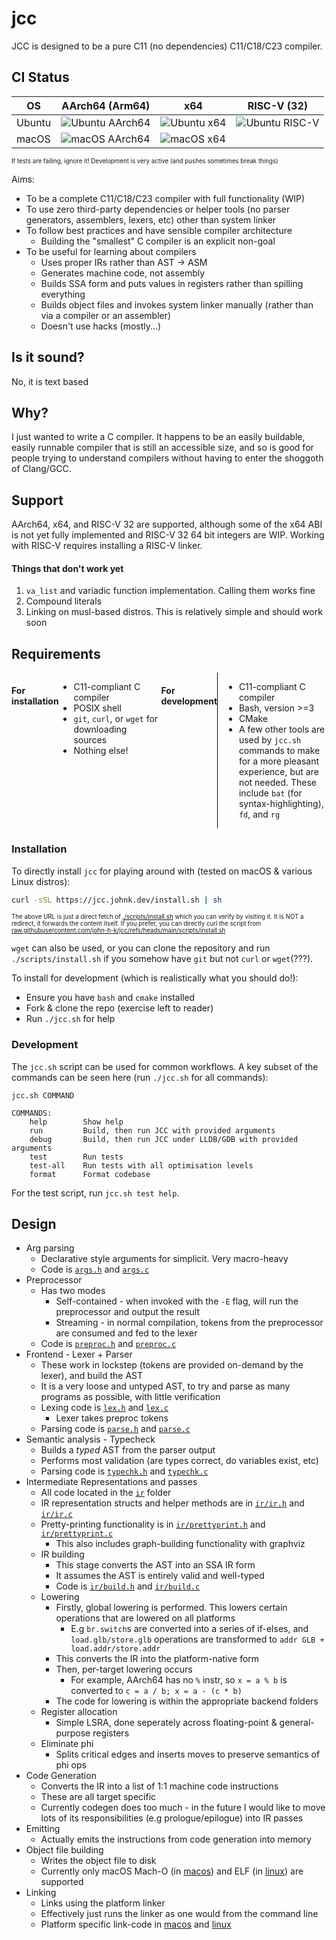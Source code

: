 # jcc

JCC is designed to be a pure C11 (no dependencies) C11/C18/C23 compiler.

## CI Status

| OS     | AArch64 (Arm64)                                                                                          | x64                                                                                                      | RISC-V (32)                                                                                              |
|--------|--------------------------------------------------------------------------------------------------------- |---------------------------------------------------------------------------------------------------       | -------------------------------------------------------------------------------------------------------- |
| Ubuntu | ![Ubuntu AArch64](https://img.shields.io/github/actions/workflow/status/john-h-k/jcc/ubuntu-aarch64.yml) | ![Ubuntu x64](https://img.shields.io/github/actions/workflow/status/john-h-k/jcc/ubuntu-x86_64.yml)      |    ![Ubuntu RISC-V](https://img.shields.io/github/actions/workflow/status/john-h-k/jcc/ubuntu-riscv.yml) |
| macOS  | ![macOS AArch64](https://img.shields.io/github/actions/workflow/status/john-h-k/jcc/macos-aarch64.yml)   | ![macOS x64](https://img.shields.io/github/actions/workflow/status/john-h-k/jcc/macos-x86_64.yml)        |                                                                                                          |

<sup><sub>If tests are failing, ignore it! Development is very active (and pushes sometimes break things)</sub></sup>

Aims:
* To be a complete C11/C18/C23 compiler with full functionality (WIP)
* To use zero third-party dependencies or helper tools (no parser generators, assemblers, lexers, etc) other than system linker
* To follow best practices and have sensible compiler architecture
  * Building the "smallest" C compiler is an explicit non-goal
* To be useful for learning about compilers
  * Uses proper IRs rather than AST -> ASM
  * Generates machine code, not assembly
  * Builds SSA form and puts values in registers rather than spilling everything
  * Builds object files and invokes system linker manually (rather than via a compiler or an assembler)
  * Doesn't use hacks (mostly...)

## Is it sound?
No, it is text based

## Why?

I just wanted to write a C compiler. It happens to be an easily buildable, easily runnable compiler that is still an accessible size, and so is good for people trying to understand compilers
without having to enter the shoggoth of Clang/GCC.

## Support

AArch64, x64, and RISC-V 32 are supported, although some of the x64 ABI is not yet fully implemented and RISC-V 32 64 bit integers are WIP.
Working with RISC-V requires installing a RISC-V linker.

#### Things that don't work yet

1. `va_list` and variadic function implementation. Calling them works fine
2. Compound literals
3. Linking on musl-based distros. This is relatively simple and should work soon

## Requirements

<div style="display: flex; justify-content: space-between;">

#### For installation

<div style="width: 48%;">

* C11-compliant C compiler
* POSIX shell
* `git`, `curl`, or `wget` for downloading sources
* Nothing else!

</div>

#### For development

<div style="width: 48%; border-left: 1px solid black; padding-left: 10px;">

* C11-compliant C compiler
* Bash, version >=3
* CMake
* A few other tools are used by `jcc.sh` commands to make for a more pleasant experience, but are not needed. These include `bat` (for syntax-highlighting), `fd`, and `rg`</li>


</div>

</div>

### Installation

To directly install `jcc` for playing around with (tested on macOS & various Linux distros):

```sh
curl -sSL https://jcc.johnk.dev/install.sh | sh
```

<sup><sub>The above URL is just a direct fetch of [./scripts/install.sh](./scripts/install.sh) which you can verify by visiting it. </sub></sup>
<sup><sub>It is NOT a redirect, it forwards the content itself. If you prefer, you can directly curl the script from <a href="http://raw.githubusercontent.com/john-h-k/jcc/refs/heads/main/scripts/install.sh">raw.githubusercontent.com/john-h-k/jcc/refs/heads/main/scripts/install.sh</a></sub></sup>

`wget` can also be used, or you can clone the repository and run `./scripts/install.sh` if you somehow have `git` but not `curl` or `wget`(???).

To install for development (which is realistically what you should do!):

* Ensure you have `bash` and `cmake` installed
* Fork & clone the repo (exercise left to reader)
* Run `./jcc.sh` for help

### Development

The `jcc.sh` script can be used for common workflows. A key subset of the commands can be seen here (run `./jcc.sh` for all commands):

```
jcc.sh COMMAND

COMMANDS:
    help        Show help
    run         Build, then run JCC with provided arguments
    debug       Build, then run JCC under LLDB/GDB with provided arguments
    test        Run tests
    test-all    Run tests with all optimisation levels
    format      Format codebase
```

For the test script, run `jcc.sh test help`.

## Design

* Arg parsing
  * Declarative style arguments for simplicit. Very macro-heavy
  * Code is [`args.h`](args.h) and [`args.c`](args.c)
* Preprocessor
  * Has two modes
    * Self-contained - when invoked with the `-E` flag, will run the preprocessor and output the result
    * Streaming - in normal compilation, tokens from the preprocessor are consumed and fed to the lexer
  * Code is [`preproc.h`](preproc.h) and [`preproc.c`](preproc.c)
* Frontend - Lexer + Parser
  * These work in lockstep (tokens are provided on-demand by the lexer), and build the AST
  * It is a very loose and untyped AST, to try and parse as many programs as possible, with little verification
  * Lexing code is [`lex.h`](lex.h) and [`lex.c`](lex.c)
    * Lexer takes preproc tokens
  * Parsing code is [`parse.h`](parse.h) and [`parse.c`](parse.c)
* Semantic analysis - Typecheck
  * Builds a _typed_ AST from the parser output
  * Performs most validation (are types correct, do variables exist, etc)
  * Parsing code is [`typechk.h`](typechk.h) and [`typechk.c`](typechk.c)
* Intermediate Representations and passes
  * All code located in the [`ir`](ir) folder
  * IR representation structs and helper methods are in [`ir/ir.h`](ir/ir.h) and [`ir/ir.c`](ir/ir.c)
  * Pretty-printing functionality is in [`ir/prettyprint.h`](ir/prettyprint.h) and [`ir/prettyprint.c`](ir/prettyprint.c)
    * This also includes graph-building functionality with graphviz
  * IR building
    * This stage converts the AST into an SSA IR form
    * It assumes the AST is entirely valid and well-typed
    * Code is [`ir/build.h`](ir/build.h) and [`ir/build.c`](ir/build.c)
  * Lowering
    * Firstly, global lowering is performed. This lowers certain operations that are lowered on all platforms
      * E.g `br.switch`s are converted into a series of if-elses, and `load.glb/store.glb` operations are transformed to `addr GLB + load.addr/store.addr`
    * This converts the IR into the platform-native form
    * Then, per-target lowering occurs
      * For example, AArch64 has no `%` instr, so `x = a % b` is converted to `c = a / b; x = a - (c * b)`
    * The code for lowering is within the appropriate backend folders
  * Register allocation
    * Simple LSRA, done seperately across floating-point & general-purpose registers
  * Eliminate phi
    * Splits critical edges and inserts moves to preserve semantics of phi ops
* Code Generation
  * Converts the IR into a list of 1:1 machine code instructions
  * These are all target specific
  * Currently codegen does too much - in the future I would like to move lots of its responsibilities (e.g prologue/epilogue) into IR passes
* Emitting
  * Actually emits the instructions from code generation into memory
* Object file building
  * Writes the object file to disk
  * Currently only macOS Mach-O (in [macos](./macos)) and ELF (in [linux](./linux)) are supported
* Linking
  * Links using the platform linker
  * Effectively just runs the linker as one would from the command line
  * Platform specific link-code in [macos](./macos) and [linux](./linux)


